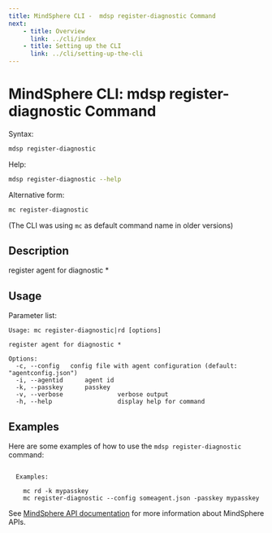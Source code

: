 ```yaml
---
title: MindSphere CLI -  mdsp register-diagnostic Command
next:
    - title: Overview
      link: ../cli/index
    - title: Setting up the CLI
      link: ../cli/setting-up-the-cli
---
```


# MindSphere CLI: mdsp register-diagnostic Command

Syntax:

```bash
mdsp register-diagnostic
```

Help:

```bash
mdsp register-diagnostic --help
```

Alternative form:

```bash
mc register-diagnostic
```

(The CLI was using `mc` as default command name in older versions)

## Description

register agent for diagnostic *

## Usage

Parameter list:

```text
Usage: mc register-diagnostic|rd [options]

register agent for diagnostic *

Options:
  -c, --config   config file with agent configuration (default: "agentconfig.json")
  -i, --agentid      agent id
  -k, --passkey      passkey
  -v, --verbose               verbose output
  -h, --help                  display help for command

```

## Examples

Here are some examples of how to use the `mdsp register-diagnostic` command:

```text

  Examples:

    mc rd -k mypasskey
    mc register-diagnostic --config someagent.json -passkey mypasskey

```

See [MindSphere API documentation](https://documentation.mindsphere.io/MindSphere/apis/index.html) for more information about MindSphere APIs.